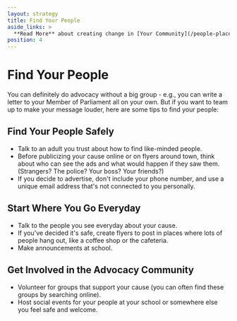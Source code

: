 ```yaml
---
layout: strategy
title: Find Your People
aside_links: >
  **Read More** about creating change in [Your Community](/people-places/in-my-community) and [Monica's Story](/stories/monica-samuel)
position: 4
---
```


# Find Your People

You can definitely do advocacy without a big group - e.g., you can write a letter to your Member of Parliament all on your own. But if you want to team up to make your message louder, here are some tips to find your people:


## Find Your People Safely

- Talk to an adult you trust about how to find like-minded people.
- Before publicizing your cause online or on flyers around town, think about who can see the ads and what would happen if they saw them. (Strangers? The police? Your boss? Your friends?)
- If you decide to advertise, don't include your phone number, and use a unique email address that's not connected to you personally.


## Start Where You Go Everyday

- Talk to the people you see everyday about your cause.
- If you've decided it's safe, create flyers to post in places where lots of people hang out, like a coffee shop or the cafeteria.
- Make announcements at school.


## Get Involved in the Advocacy Community

- Volunteer for groups that support your cause (you can often find these groups by searching online).
- Host social events for your people at your school or somewhere else you feel safe and welcome.
